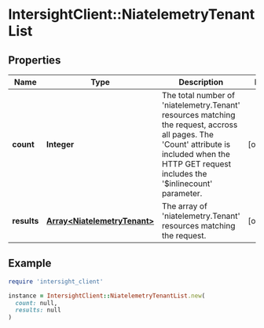 # IntersightClient::NiatelemetryTenantList

## Properties

| Name | Type | Description | Notes |
| ---- | ---- | ----------- | ----- |
| **count** | **Integer** | The total number of &#39;niatelemetry.Tenant&#39; resources matching the request, accross all pages. The &#39;Count&#39; attribute is included when the HTTP GET request includes the &#39;$inlinecount&#39; parameter. | [optional] |
| **results** | [**Array&lt;NiatelemetryTenant&gt;**](NiatelemetryTenant.md) | The array of &#39;niatelemetry.Tenant&#39; resources matching the request. | [optional] |

## Example

```ruby
require 'intersight_client'

instance = IntersightClient::NiatelemetryTenantList.new(
  count: null,
  results: null
)
```

